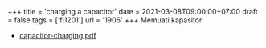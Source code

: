 +++
title = 'charging a capacitor'
date = 2021-03-08T09:00:00+07:00
draft = false
tags = ['fi1201']
url = '1906'
+++
Memuati kapasitor
<!--more-->

+ [capacitor-charging.pdf](https://zenodo.org/doi/10.5281/zenodo.4589560)
